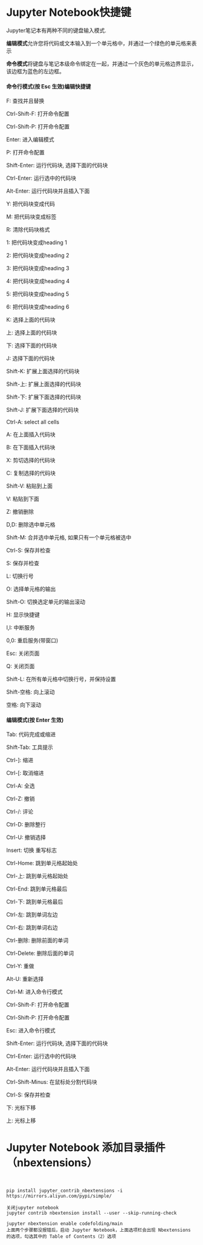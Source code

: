 # Jupyter Notebook快捷键

Jupyter笔记本有两种不同的键盘输入模式. 

**编辑模式**允许您将代码或文本输入到一个单元格中，并通过一个绿色的单元格来表示 

**命令模式**将键盘与笔记本级命令绑定在一起，并通过一个灰色的单元格边界显示，该边框为蓝色的左边框。

#### 命令行模式(按 Esc 生效)编辑快捷键

F: 查找并且替换

Ctrl-Shift-F: 打开命令配置

Ctrl-Shift-P: 打开命令配置

Enter: 进入编辑模式

P: 打开命令配置

Shift-Enter: 运行代码块, 选择下面的代码块

Ctrl-Enter: 运行选中的代码块

Alt-Enter: 运行代码块并且插入下面

Y: 把代码块变成代码

M: 把代码块变成标签

R: 清除代码块格式

1: 把代码块变成heading 1

2: 把代码块变成heading 2

3: 把代码块变成heading 3

4: 把代码块变成heading 4

5: 把代码块变成heading 5

6: 把代码块变成heading 6

K: 选择上面的代码块

上: 选择上面的代码块

下: 选择下面的代码块

J: 选择下面的代码块

Shift-K: 扩展上面选择的代码块

Shift-上: 扩展上面选择的代码块

Shift-下: 扩展下面选择的代码块

Shift-J: 扩展下面选择的代码块

Ctrl-A: select all cells

A: 在上面插入代码块

B: 在下面插入代码块

X: 剪切选择的代码块

C: 复制选择的代码块

Shift-V: 粘贴到上面

V: 粘贴到下面

Z: 撤销删除

D,D: 删除选中单元格

Shift-M: 合并选中单元格, 如果只有一个单元格被选中

Ctrl-S: 保存并检查

S: 保存并检查

L: 切换行号

O: 选择单元格的输出

Shift-O: 切换选定单元的输出滚动

H: 显示快捷键

I,I: 中断服务

0,0: 重启服务(带窗口)

Esc: 关闭页面

Q: 关闭页面

Shift-L: 在所有单元格中切换行号，并保持设置

Shift-空格: 向上滚动

空格: 向下滚动

#### 编辑模式(按 Enter 生效)

Tab: 代码完成或缩进

Shift-Tab: 工具提示

Ctrl-]: 缩进

Ctrl-[: 取消缩进

Ctrl-A: 全选

Ctrl-Z: 撤销

Ctrl-/: 评论

Ctrl-D: 删除整行

Ctrl-U: 撤销选择

Insert: 切换 重写标志

Ctrl-Home: 跳到单元格起始处

Ctrl-上: 跳到单元格起始处

Ctrl-End: 跳到单元格最后

Ctrl-下: 跳到单元格最后

Ctrl-左: 跳到单词左边

Ctrl-右: 跳到单词右边

Ctrl-删除: 删除前面的单词

Ctrl-Delete: 删除后面的单词

Ctrl-Y: 重做

Alt-U: 重新选择

Ctrl-M: 进入命令行模式

Ctrl-Shift-F: 打开命令配置

Ctrl-Shift-P: 打开命令配置

Esc: 进入命令行模式

Shift-Enter: 运行代码块, 选择下面的代码块

Ctrl-Enter: 运行选中的代码块

Alt-Enter: 运行代码块并且插入下面

Ctrl-Shift-Minus: 在鼠标处分割代码块

Ctrl-S: 保存并检查

下: 光标下移

上: 光标上移	





# Jupyter Notebook 添加目录插件（nbextensions）

​	

```
pip install jupyter_contrib_nbextensions -i https://mirrors.aliyun.com/pypi/simple/

关闭jupyter notebook
jupyter contrib nbextension install --user --skip-running-check

jupyter nbextension enable codefolding/main
上面两个步骤都没报错后，启动 Jupyter Notebook，上面选项栏会出现 Nbextensions 的选项，勾选其中的 Table of Contents（2）选项
```

